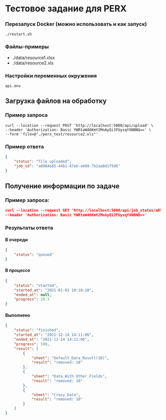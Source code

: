 # Тестовое задание для PERX

### Перезапуск Docker (можно использовать и как запуск)
```commandline
./restart.sh
```

### Файлы-примеры 
- ./data/resource1.xlsx
- ./data/resource2.xls

### Настройки переменных окружения 
```commandline
api.env
```

## Загрузка файлов на обработку
### Пример запроса 

```commandline
curl --location --request POST 'http://localhost:5000/api/upload' \
--header 'Authorization: Basic YWRtaW46KmY2MnAyQiJFUysqYXNBNQ==' \
--form 'file=@"./perx_test/resource2.xls"'
```

### Пример ответа

```json
{
    "status": "file uploaded",
    "job_id": "a8984e85-44b1-47eb-a499-7b2aa0d1f5d6"
}
```

## Получение информации по задаче
### Пример запроса:
```json
curl --location --request GET 'http://localhost:5000/api/job_status/a8984e85-44b1-47eb-a499-7b2aa0d1f5d6' \
--header 'Authorization: Basic YWRtaW46KmY2MnAyQiJFUysqYXNBNQ=='
```

### Результаты ответа
#### В очереди
```json
{
    "status": "queued"
}
```
#### В процессе
```json
{
    "status": "started",
    "started_at": "2021-01-01 10:10:10",
    "ended_at": null,
    "progress": 29.3
}
```
#### Выполнено
```json
{
    "status": "finished",
    "started_at": "2021-12-14 14:11:06",
    "ended_at": "2021-12-14 14:11:06",
    "progress": 100,
    "result": [
        {
            "sheet": "Default_Data_Result(10)",
            "result": "removed: 10"
        },
        {
            "sheet": "Data_With_Other_Fields",
            "result": "removed: 10"
        },
        {
            "sheet": "Crazy_Data",
            "result": "removed: 10"
        }
    ]
}
```
